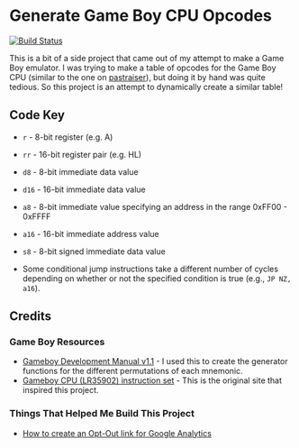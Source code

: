 # Generate Game Boy CPU Opcodes

[![Build Status](https://travis-ci.com/meganesu/generate-gb-opcodes.svg?branch=master)](https://travis-ci.com/meganesu/generate-gb-opcodes)

This is a bit of a side project that came out of my attempt to make a Game Boy emulator. I was trying to make a table of opcodes for the Game Boy CPU (similar to the one on [pastraiser](http://www.pastraiser.com/cpu/gameboy/gameboy_opcodes.html)), but doing it by hand was quite tedious. So this project is an attempt to dynamically create a similar table!

## Code Key

* `r` - 8-bit register (e.g. A)
* `rr` - 16-bit register pair (e.g. HL)
* `d8` - 8-bit immediate data value
* `d16` - 16-bit immediate data value
* `a8` - 8-bit immediate value specifying an address in the range 0xFF00 - 0xFFFF
* `a16` - 16-bit immediate address value
* `s8` - 8-bit signed immediate data value

* Some conditional jump instructions take a different number of cycles depending on whether or not the specified condition is true (e.g., `JP NZ, a16`).

## Credits

### Game Boy Resources

* [Gameboy Development Manual v1.1](https://archive.org/details/GameBoyProgManVer1.1) - I used this to create the generator functions for the different permutations of each mnemonic.
* [Gameboy CPU (LR35902) instruction set](http://www.pastraiser.com/cpu/gameboy/gameboy_opcodes.html) - This is the original site that inspired this project.

### Things That Helped Me Build This Project

* [How to create an Opt-Out link for Google Analytics](https://webgilde.com/en/analytics-opt-out/)
